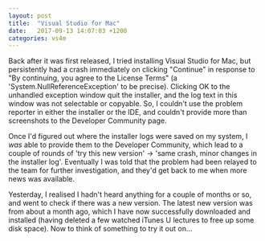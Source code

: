 ```yaml
---
layout: post
title:  "Visual Studio for Mac"
date:   2017-09-13 14:07:03 +1200
categories: vs4m
---
```

Back after it was first released, I tried installing Visual Studio for Mac, but persistently had a crash immediately on clicking "Continue" in response to "By continuing, you agree to the License Terms" (a 'System.NullReferenceException' to be precise). Clicking OK to the unhandled exception window quit the installer, and the log text in this window was not selectable or copyable. So, I couldn't use the problem reporter in either the installer or the IDE, and couldn't provide more than screenshots to the Developer Community page.

Once I'd figured out where the installer logs were saved on my system, I *was* able to provide them to the Developer Community, which lead to a couple of rounds of 'try this new version' -> 'same crash, minor changes in the installer log'. Eventually I was told that the problem had been relayed to the team for further investigation, and they'd get back to me when more news was available.

Yesterday, I realised I hadn't heard anything for a couple of months or so, and went to check if there was a new version. The latest new version was from about a month ago, which I have now successfully downloaded and installed (having deleted a few watched iTunes U lectures to free up some disk space). Now to think of something to try it out on...



